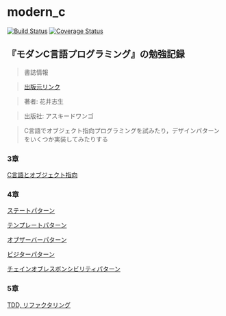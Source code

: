 # modern\_c

[![Build Status](https://travis-ci.org/soblin/modern_c.svg?branch=master)](https://travis-ci.org/soblin/modern_c)
[![Coverage Status](https://coveralls.io/repos/github/soblin/modern_c/badge.svg?branch=master)](https://coveralls.io/github/soblin/modern_c?branch=master)

## 『モダンC言語プログラミング』の勉強記録

>書誌情報

>[出版元リンク](https://tatsu-zine.com/books/modern-cprogramming)

>著者: 花井志生

>出版社: アスキードワンゴ

>C言語でオブジェクト指向プログラミングを試みたり，デザインパターンをいくつか実装してみたりする


### 3章

[C言語とオブジェクト指向](chapter3/README.md)

### 4章

[ステートパターン](chapter4/state_pattern/README.md)

[テンプレートパターン](chapter4/template_pattern/README.md)

[オブザーバーパターン](chapter4/observer_pattern/README.md)

[ビジターパターン](chapter4/visitor_pattern/README.md)

[チェインオブレスポンシビリティパターン](chapter4/chain_of_responsibility_pattern/README.md)

### 5章

[TDD, リファクタリング](chapter5/README.md)
